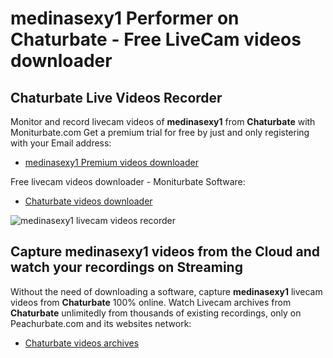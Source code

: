 # medinasexy1 Performer on Chaturbate - Free LiveCam videos downloader

## Chaturbate Live Videos Recorder

Monitor and record livecam videos of **medinasexy1** from **Chaturbate** with Moniturbate.com
Get a premium trial for free by just and only registering with your Email address:
* [medinasexy1 Premium videos downloader](https://moniturbate.com/request-demo-licence-key.html)

Free livecam videos downloader - Moniturbate Software:
* [Chaturbate videos downloader](https://moniturbate.com/moniturbate-download-software.html)

![medinasexy1 livecam videos recorder](https://peachurnet.com/templates/moniturbate-software.png)


## Capture medinasexy1 videos from the Cloud and watch your recordings on Streaming

Without the need of downloading a software, capture **medinasexy1** livecam videos from **Chaturbate** 100% online.
Watch Livecam archives from **Chaturbate** unlimitedly from thousands of existing recordings, only on Peachurbate.com and its websites network:
* [Chaturbate videos archives](https://peachurnet.com/)